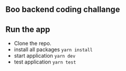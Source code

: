 ## Boo backend coding challange

## Run the app

- Clone the repo.
- install all packages `yarn install`
- start application `yarn dev`
- test application `yarn test`
